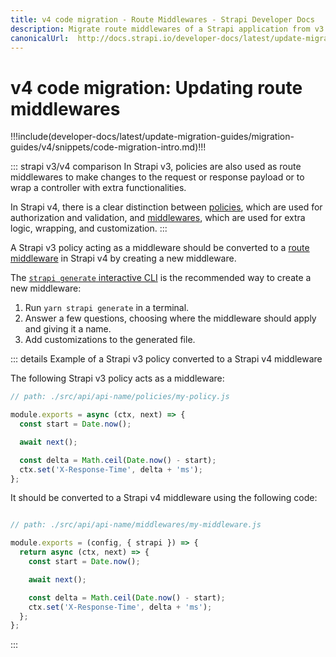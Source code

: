 ```yaml
---
title: v4 code migration - Route Middlewares - Strapi Developer Docs
description: Migrate route middlewares of a Strapi application from v3.6.8 to v4.0.x
canonicalUrl:  http://docs.strapi.io/developer-docs/latest/update-migration-guides/migration-guides/v4/code/backend/routes.html
---
```


# v4 code migration: Updating route middlewares

!!!include(developer-docs/latest/update-migration-guides/migration-guides/v4/snippets/code-migration-intro.md)!!!

::: strapi v3/v4 comparison
In Strapi v3, policies are also used as route middlewares to make changes to the request or response payload or to wrap a controller with extra functionalities.

In Strapi v4, there is a clear distinction between [policies](/developer-docs/latest/development/backend-customization/policies.md#implementation), which are used for authorization and validation, and [middlewares](/developer-docs/latest/development/backend-customization/middlewares.md), which are used for extra logic, wrapping, and customization.
:::

A Strapi v3 policy acting as a middleware should be converted to a [route middleware](/developer-docs/latest/development/backend-customization/routes.md#middlewares) in Strapi v4 by creating a new middleware.

The [`strapi generate` interactive CLI](/developer-docs/latest/developer-resources/cli/CLI.md#strapi-generate) is the recommended way to create a new middleware:

1. Run `yarn strapi generate` in a terminal.
2. Answer a few questions, choosing where the middleware should apply and giving it a name.
3. Add customizations to the generated file.

::: details Example of a Strapi v3 policy converted to a Strapi v4 middleware

The following Strapi v3 policy acts as a middleware:

```js
// path: ./src/api/api-name/policies/my-policy.js

module.exports = async (ctx, next) => {
  const start = Date.now();

  await next();

  const delta = Math.ceil(Date.now() - start);
  ctx.set('X-Response-Time', delta + 'ms');
};
```

It should be converted to a Strapi v4 middleware using the following code:

```jsx

// path: ./src/api/api-name/middlewares/my-middleware.js

module.exports = (config, { strapi }) => {
  return async (ctx, next) => {
    const start = Date.now();

    await next();

    const delta = Math.ceil(Date.now() - start);
    ctx.set('X-Response-Time', delta + 'ms');
  };
};
```

:::
